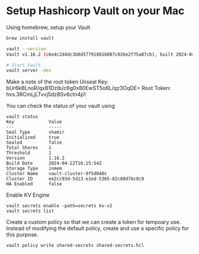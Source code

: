 # Setup Hashicorp Vault on your Mac

Using homebrew, setup your Vault
```sh
brew install vault
```

```sh
vault --version
Vault v1.16.2 (c6e4c2d4dc3b0d57791881b087c026e2f75a87cb), built 2024-04-22T16:25:54Z
```

```sh
# Start Vault
vault server -dev
```

Make a note of the root token 
Unseal Key: bUr6kBLnoR/qxB1DzIb/c6g0x80EwST5o6L/qz3OqDE=
Root Token: hvs.3RCmLjLTvvj5dz8Sv6ctn4p1


You can check the status of your vault using
```
vault status
Key             Value
---             -----
Seal Type       shamir
Initialized     true
Sealed          false
Total Shares    1
Threshold       1
Version         1.16.2
Build Date      2024-04-22T16:25:54Z
Storage Type    inmem
Cluster Name    vault-cluster-9f5d848c
Cluster ID      ee2cc93d-5d13-e1ed-5365-82c88d7bc0c9
HA Enabled      false
```

Enable KV Engine
```
vault secrets enable -path=secrets kv-v2
vault secrets list
```


Create a custom policy so that we can create a token for tempoary use. 
Instead of modifying the default policy, create and use a specific policy for this purpose.

```sh
vault policy write shared-secrets shared-secrets.hcl
```

